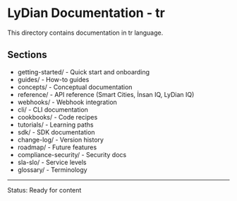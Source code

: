 # LyDian Documentation - tr

This directory contains documentation in tr language.

## Sections

- getting-started/ - Quick start and onboarding
- guides/ - How-to guides
- concepts/ - Conceptual documentation
- reference/ - API reference (Smart Cities, İnsan IQ, LyDian IQ)
- webhooks/ - Webhook integration
- cli/ - CLI documentation
- cookbooks/ - Code recipes
- tutorials/ - Learning paths
- sdk/ - SDK documentation
- change-log/ - Version history
- roadmap/ - Future features
- compliance-security/ - Security docs
- sla-slo/ - Service levels
- glossary/ - Terminology

---
Status: Ready for content
